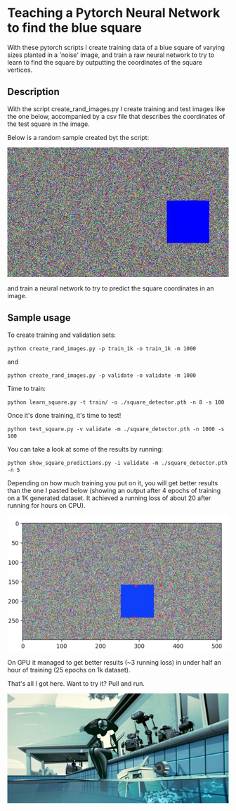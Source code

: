 # Teaching a Pytorch Neural Network to find the blue square

With these pytorch scripts I create training data of a blue square of varying
sizes planted in a 'noise' image, and train a raw neural network to try to learn
to find the square by outputting the coordinates of the square vertices.

## Description

With the script create_rand_images.py I create training and test images like the
one below, accompanied by a csv file that describes the coordinates of the test
square in the image.

Below is a random sample created byt the script:
<p align="center">
    <img src="square1.jpg" width="600"\>
 </p>

and train a neural network to try to predict the square coordinates in an image.

## Sample usage

To create training and validation sets:
```
python create_rand_images.py -p train_1k -o train_1k -m 1000
```
and
```
python create_rand_images.py -p validate -o validate -m 1000
```

Time to train:
```
python learn_square.py -t train/ -o ./square_detector.pth -n 8 -s 100
```

Once it's done training, it's time to test!
```
python test_square.py -v validate -m ./square_detector.pth -n 1000 -s 100
```

You can take a look at some of the results by running:
```
python show_square_predictions.py -i validate -m ./square_detector.pth -n 5
```

Depending on how much training you put on it, you will get better results than the
one I pasted below (showing an output after 4 epochs of training on a 1K generated dataset.
It achieved a running loss of about 20 after running for hours on CPU).
<p align="center">
    <img src="sample_output.jpg" width="600"\>
 </p>
 
On GPU it managed to get better results (~3 running loss) in under half an hour of training
(25 epochs on 1k dataset).

That's all I got here. Want to try it? Pull and run.

<p align="center">
    <img src="zima_blue.jpg" width="1600"\>
 </p>
